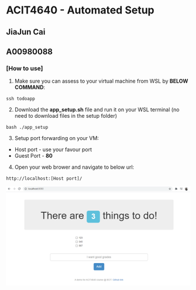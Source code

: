# ACIT4640 - Automated Setup
## JiaJun Cai
## A00980088
### [How to use]
1. Make sure you can assess to your virtual machine from WSL by **BELOW COMMAND**:

```
ssh todoapp
```
2. Download the **app_setup.sh** file and run it on your WSL terminal (no need to download files in the setup folder)
```
bash ./app_setup
```
3. Setup port forwarding on your VM: 
* Host port - use your favour port
* Guest Port - **80**
4. Open your web brower and navigate to below url:
```
http://localhost:[Host port]/
```
![Screenshot](/setup/screenshot.PNG)
